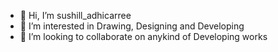 - 👋 Hi, I’m sushill_adhicarree
- 👀 I’m interested in Drawing, Designing and Developing
- 💞️ I’m looking to collaborate on anykind of Developing works


<!---
sushiladh2059/sushiladh2059 is a ✨ special ✨ repository because its `README.md` (this file) appears on your GitHub profile.
You can click the Preview link to take a look at your changes.
--->
